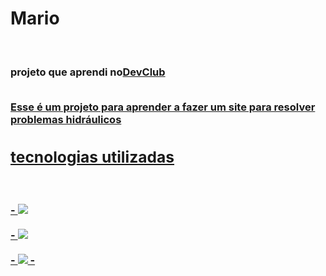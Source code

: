 <h1>Mario</h1>
<br>
<h3>projeto que aprendi no<a href="https//rodolfomori.com.br/devclub">DevClub</a</h3>
<br>
<br>
<p>Esse é um projeto para aprender a fazer um site para resolver problemas hidráulicos </p>
<h2>tecnologias utilizadas</h2>
<br>
<br>
- <img src="https://img.shields.io/badge/HTML5-E34F26?style=for-the-badge&logo=html5&logoColor=white">
<br>
<br>
- <img src="https://img.shields.io/badge/CSS3-1572B6?style=for-the-badge&logo=css3&logoColor=white">
<br>
<br>
- <img src="https://img.shields.io/badge/JavaScript-323330?style=for-the-badge&logo=javascript&logoColor=F7DF1E" />
-<img src=""
